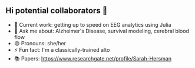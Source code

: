 ## Hi potential collaborators 👋

- 🔭 Current work: getting up to speed on EEG analytics using Julia
- 💬 Ask me about: Alzheimer's Disease, survival modeling, cerebral blood flow
- 😄 Pronouns: she/her
- ⚡ Fun fact: I'm a classically-trained alto
- 📚 Papers: https://www.researchgate.net/profile/Sarah-Hersman
